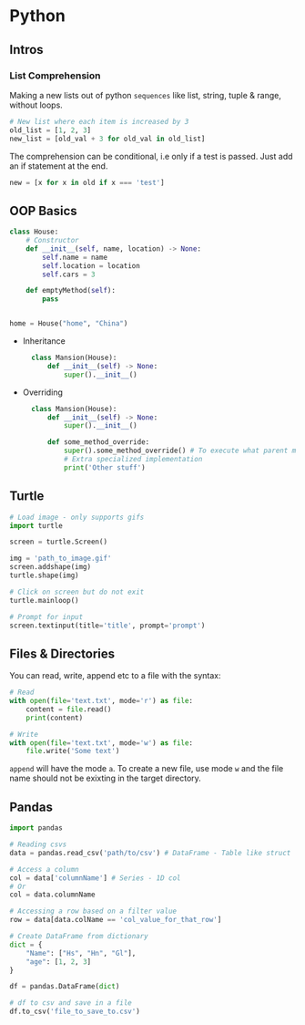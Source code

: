 # Python

## Intros

### List Comprehension

Making a new lists out of python `sequences` like list, string, tuple & range, without loops.

```py
# New list where each item is increased by 3
old_list = [1, 2, 3]
new_list = [old_val + 3 for old_val in old_list]
```

The comprehension can be conditional, i.e only if a test is passed. Just add an if statement at the end.

```py
new = [x for x in old if x === 'test']
```

## OOP Basics

```py
class House:
    # Constructor
    def __init__(self, name, location) -> None:
        self.name = name
        self.location = location
        self.cars = 3

    def emptyMethod(self):
        pass


home = House("home", "China")
```

- Inheritance

  ```py
    class Mansion(House):
        def __init__(self) -> None:
            super().__init__()

  ```

- Overriding

  ```py
    class Mansion(House):
        def __init__(self) -> None:
            super().__init__()

        def some_method_override:
            super().some_method_override() # To execute what parent method does
            # Extra specialized implementation
            print('Other stuff')
  ```

## Turtle

```py
# Load image - only supports gifs
import turtle

screen = turtle.Screen()

img = 'path_to_image.gif'
screen.addshape(img)
turtle.shape(img)

# Click on screen but do not exit
turtle.mainloop()
```

```py
# Prompt for input
screen.textinput(title='title', prompt='prompt')
```

## Files & Directories

You can read, write, append etc to a file with the syntax:

```py
# Read
with open(file='text.txt', mode='r') as file:
    content = file.read()
    print(content)

# Write
with open(file='text.txt', mode='w') as file:
    file.write('Some text')
```

`append` will have the mode `a`. To create a new file, use mode `w` and the file name should not be exixting in the target directory.

## Pandas

```py
import pandas

# Reading csvs
data = pandas.read_csv('path/to/csv') # DataFrame - Table like struct

# Access a column
col = data['columnName'] # Series - 1D col
# Or
col = data.columnName

# Accessing a row based on a filter value
row = data[data.colName == 'col_value_for_that_row']

# Create DataFrame from dictionary
dict = {
    "Name": ["Hs", "Hn", "Gl"],
    "age": [1, 2, 3]
}

df = pandas.DataFrame(dict)

# df to csv and save in a file
df.to_csv('file_to_save_to.csv')

```
